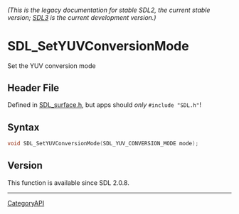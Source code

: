 ###### (This is the legacy documentation for stable SDL2, the current stable version; [SDL3](https://wiki.libsdl.org/SDL3/) is the current development version.)
# SDL_SetYUVConversionMode

Set the YUV conversion mode 

## Header File

Defined in [SDL_surface.h](https://github.com/libsdl-org/SDL/blob/SDL2/include/SDL_surface.h), but apps should _only_ `#include "SDL.h"`!

## Syntax

```c
void SDL_SetYUVConversionMode(SDL_YUV_CONVERSION_MODE mode);

```

## Version

This function is available since SDL 2.0.8.

----
[CategoryAPI](CategoryAPI)

